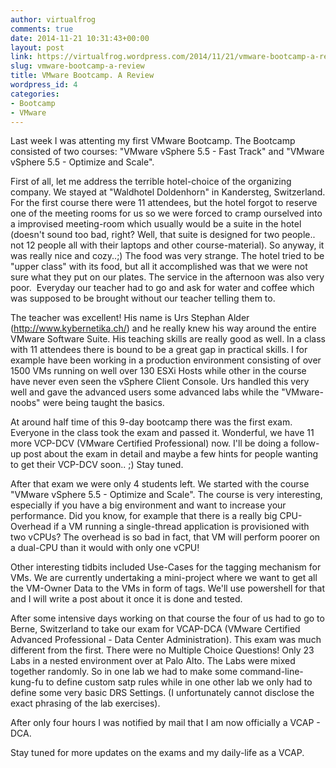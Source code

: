 ```yaml
---
author: virtualfrog
comments: true
date: 2014-11-21 10:31:43+00:00
layout: post
link: https://virtualfrog.wordpress.com/2014/11/21/vmware-bootcamp-a-review/
slug: vmware-bootcamp-a-review
title: VMware Bootcamp. A Review
wordpress_id: 4
categories:
- Bootcamp
- VMware
---
```


Last week I was attenting my first VMware Bootcamp. The Bootcamp consisted of two courses: "VMware vSphere 5.5 - Fast Track" and "VMware vSphere 5.5 - Optimize and Scale".

First of all, let me address the terrible hotel-choice of the organizing company. We stayed at "Waldhotel Doldenhorn" in Kandersteg, Switzerland. For the first course there were 11 attendees, but the hotel forgot to reserve one of the meeting rooms for us so we were forced to cramp ourselved into a improvised meeting-room which usually would be a suite in the hotel<!-- more --> (doesn't sound too bad, right? Well, that suite is designed for two people.. not 12 people all with their laptops and other course-material). So anyway, it was really nice and cozy..;) The food was very strange. The hotel tried to be "upper class" with its food, but all it accomplished was that we were not sure what they put on our plates. The service in the afternoon was also very poor.  Everyday our teacher had to go and ask for water and coffee which was supposed to be brought without our teacher telling them to.

The teacher was excellent! His name is Urs Stephan Alder (http://www.kybernetika.ch/) and he really knew his way around the entire VMware Software Suite. His teaching skills are really good as well. In a class with 11 attendees there is bound to be a great gap in practical skills. I for example have been working in a production environment consisting of over 1500 VMs running on well over 130 ESXi Hosts while other in the course have never even seen the vSphere Client Console. Urs handled this very well and gave the advanced users some advanced labs while the "VMware-noobs" were being taught the basics.

At around half time of this 9-day bootcamp there was the first exam. Everyone in the class took the exam and passed it. Wonderful, we have 11 more VCP-DCV (VMware Certified Professional) now. I'll be doing a follow-up post about the exam in detail and maybe a few hints for people wanting to get their VCP-DCV soon.. ;) Stay tuned.

After that exam we were only 4 students left. We started with the course "VMware vSphere 5.5 - Optimize and Scale". The course is very interesting, especially if you have a big environment and want to increase your performance. Did you know, for example that there is a really big CPU-Overhead if a VM running a single-thread application is provisioned with two vCPUs? The overhead is so bad in fact, that VM will perform poorer on a dual-CPU than it would with only one vCPU!

Other interesting tidbits included Use-Cases for the tagging mechanism for VMs. We are currently undertaking a mini-project where we want to get all the VM-Owner Data to the VMs in form of tags. We'll use powershell for that and I will write a post about it once it is done and tested.

After some intensive days working on that course the four of us had to go to Berne, Switzerland to take our exam for VCAP-DCA (VMware Certified Advanced Professional - Data Center Administration). This exam was much different from the first. There were no Multiple Choice Questions! Only 23 Labs in a nested environment over at Palo Alto. The Labs were mixed together randomly. So in one lab we had to make some command-line-kung-fu to define custom satp rules while in one other lab we only had to define some very basic DRS Settings. (I unfortunately cannot disclose the exact phrasing of the lab exercises).

After only four hours I was notified by mail that I am now officially a VCAP - DCA.

Stay tuned for more updates on the exams and my daily-life as a VCAP.
